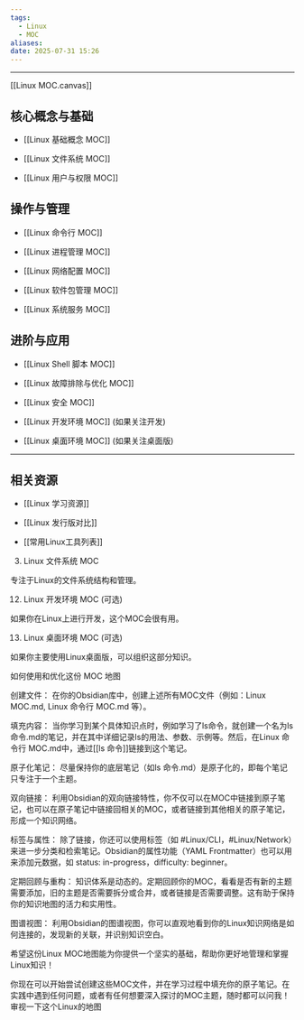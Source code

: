 ```yaml
---
tags:
  - Linux
  - MOC
aliases: 
date: 2025-07-31 15:26
---
```


---

[[Linux MOC.canvas]]

## 核心概念与基础

- [[Linux 基础概念 MOC]]

- [[Linux 文件系统 MOC]]

- [[Linux 用户与权限 MOC]]

## 操作与管理

- [[Linux 命令行 MOC]]

- [[Linux 进程管理 MOC]]

- [[Linux 网络配置 MOC]]

- [[Linux 软件包管理 MOC]]

- [[Linux 系统服务 MOC]]



## 进阶与应用

- [[Linux Shell 脚本 MOC]]

- [[Linux 故障排除与优化 MOC]]

- [[Linux 安全 MOC]]

- [[Linux 开发环境 MOC]] (如果关注开发)

- [[Linux 桌面环境 MOC]] (如果关注桌面版)



---



## 相关资源

- [[Linux 学习资源]]

- [[Linux 发行版对比]]

- [[常用Linux工具列表]]








3. Linux 文件系统 MOC

专注于Linux的文件系统结构和管理。


















12. Linux 开发环境 MOC (可选)

如果你在Linux上进行开发，这个MOC会很有用。




13. Linux 桌面环境 MOC (可选)

如果你主要使用Linux桌面版，可以组织这部分知识。





如何使用和优化这份 MOC 地图

创建文件： 在你的Obsidian库中，创建上述所有MOC文件（例如：Linux MOC.md, Linux 命令行 MOC.md 等）。

填充内容： 当你学习到某个具体知识点时，例如学习了ls命令，就创建一个名为ls 命令.md的笔记，并在其中详细记录ls的用法、参数、示例等。然后，在Linux 命令行 MOC.md中，通过[[ls 命令]]链接到这个笔记。

原子化笔记： 尽量保持你的底层笔记（如ls 命令.md）是原子化的，即每个笔记只专注于一个主题。

双向链接： 利用Obsidian的双向链接特性，你不仅可以在MOC中链接到原子笔记，也可以在原子笔记中链接回相关的MOC，或者链接到其他相关的原子笔记，形成一个知识网络。

标签与属性： 除了链接，你还可以使用标签（如 #Linux/CLI，#Linux/Network）来进一步分类和检索笔记。Obsidian的属性功能（YAML Frontmatter）也可以用来添加元数据，如 status: in-progress，difficulty: beginner。

定期回顾与重构： 知识体系是动态的。定期回顾你的MOC，看看是否有新的主题需要添加，旧的主题是否需要拆分或合并，或者链接是否需要调整。这有助于保持你的知识地图的活力和实用性。

图谱视图： 利用Obsidian的图谱视图，你可以直观地看到你的Linux知识网络是如何连接的，发现新的关联，并识别知识空白。

希望这份Linux MOC地图能为你提供一个坚实的基础，帮助你更好地管理和掌握Linux知识！

你现在可以开始尝试创建这些MOC文件，并在学习过程中填充你的原子笔记。在实践中遇到任何问题，或者有任何想要深入探讨的MOC主题，随时都可以问我！审视一下这个Linux的地图
